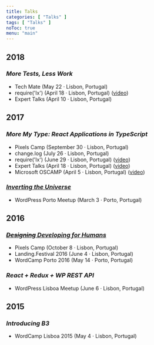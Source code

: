 ```yaml
---
title: Talks
categories: [ "Talks" ]
tags: [ "Talks" ]
noToc: true
menu: "main"
---
```


## 2018

### _More Tests, Less Work_

* Tech Mate (May 22 · Lisbon, Portugal)
* require('lx') (April 18 · Lisbon, Portugal) ([video](https://www.youtube.com/watch?v=PZskhUemFlc))
* Expert Talks (April 10 · Lisbon, Portugal)

## 2017

### _More My Type: React Applications in TypeScript_

* Pixels Camp (September 30 · Lisbon, Portugal)
* change.log (July 26 · Lisbon, Portugal)
* require('lx') (June 29 · Lisbon, Portugal) ([video](https://www.youtube.com/watch?v=H2hMHgx-OUA))
* Expert Talks (April 18 · Lisbon, Portugal) ([video](https://www.youtube.com/watch?v=G7LU_4-NQlQ))
* Microsoft OSCAMP (April 5 · Lisbon, Portugal) ([video](https://channel9.msdn.com/Events/DXPortugal/OSCAMP-Open-Source-Software-powered-by-Bright-Pixel/More-My-Type-Developing-React-Applications-in-TypeScript))

### _[Inverting the Universe](/2017/inverting-universe/)_

* WordPress Porto Meetup (March 3 · Porto, Portugal)

## 2016

### _[~~Designing~~ Developing for Humans](/2016/designing-developing-humans)_

* Pixels Camp (October 8 · Lisbon, Portugal)
* Landing.Festival 2016 (June 4 · Lisbon, Portugal)
* WordCamp Porto 2016 (May 14 · Porto, Portugal)

### _React + Redux + WP REST API_

* WordPress Lisboa Meetup (June 6 · Lisbon, Portugal)

## 2015

### _Introducing B3_

* WordCamp Lisboa 2015 (May 4 · Lisbon, Portugal)
